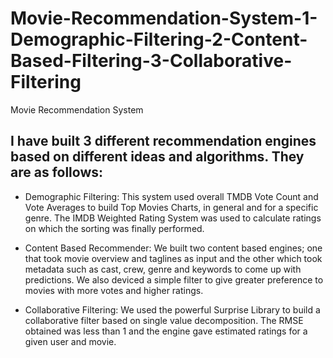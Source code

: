 # Movie-Recommendation-System-1-Demographic-Filtering-2-Content-Based-Filtering-3-Collaborative-Filtering
Movie Recommendation  System

## I have built 3 different recommendation engines based on different ideas and algorithms. They are as follows:

* Demographic Filtering: This system used overall TMDB Vote Count and Vote Averages to build Top Movies Charts, in general and for a specific genre. The IMDB Weighted Rating System was used to calculate ratings on which the sorting was finally performed.

* Content Based Recommender: We built two content based engines; one that took movie overview and taglines as input and the other which took metadata such as cast, crew, genre and keywords to come up with predictions. We also deviced a simple filter to give greater preference to movies with more votes and higher ratings.

* Collaborative Filtering: We used the powerful Surprise Library to build a collaborative filter based on single value decomposition. The RMSE obtained was less than 1 and the engine gave estimated ratings for a given user and movie.
